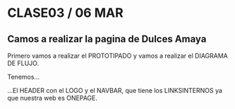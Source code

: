 # CLASE03 / 06 MAR

## Camos a realizar la pagina de Dulces Amaya


Primero vamos a realizar el PROTOTIPADO y vamos a realizar el DIAGRAMA DE FLUJO.

Tenemos...

...El HEADER con el LOGO y el NAVBAR, que tiene los LINKSINTERNOS ya que nuestra web es ONEPAGE.





